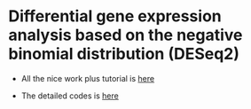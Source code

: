 # Differential gene expression analysis based on the negative binomial distribution (DESeq2)

* All the nice work plus tutorial is [here](DESeq2.md)

* The detailed codes is [here](DESeq2.Rmd)

